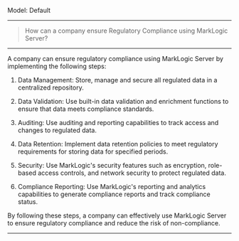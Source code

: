 Model: Default

---

> How can a company ensure Regulatory Compliance using MarkLogic Server?

---

A company can ensure regulatory compliance using MarkLogic Server by implementing the following steps:

1.  Data Management: Store, manage and secure all regulated data in a centralized repository.
    
2.  Data Validation: Use built-in data validation and enrichment functions to ensure that data meets compliance standards.
    
3.  Auditing: Use auditing and reporting capabilities to track access and changes to regulated data.
    
4.  Data Retention: Implement data retention policies to meet regulatory requirements for storing data for specified periods.
    
5.  Security: Use MarkLogic's security features such as encryption, role-based access controls, and network security to protect regulated data.
    
6.  Compliance Reporting: Use MarkLogic's reporting and analytics capabilities to generate compliance reports and track compliance status.
    

By following these steps, a company can effectively use MarkLogic Server to ensure regulatory compliance and reduce the risk of non-compliance.

---